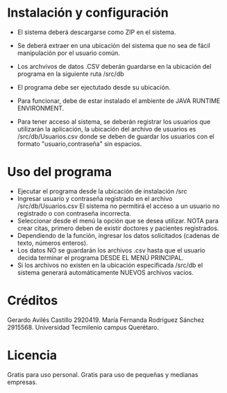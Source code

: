 # Instalación y configuración
- El sistema deberá descargarse como ZIP en el sistema. 
- Se deberá extraer en una ubicación del sistema que no sea de fácil manipulación por el usuario común.
- Los archvivos de datos .CSV deberán guardarse en la ubicación del programa en la siguiente ruta /src/db
- El programa debe ser ejectutado desde su ubicación.
- Para funcionar, debe de estar instalado el ambiente de JAVA RUNTIME ENVIRONMENT.

- Para tener acceso al sistema, se deberán registrar los usuarios que utilizarán la aplicación, la ubicación del archivo de usuarios es /src/db/Usuarios.csv donde se deben de guardar los usuarios con el formato "usuario,contraseña" sin espacios.

# Uso del programa
- Ejecutar el programa desde la ubicación de instalación /src
- Ingresar usuario y contraseña registrado en el archivo /src/db/Usuarios.csv El sistema no permitirá el acceso a un usuario no registrado o con contraseña incorrecta.
- Seleccionar desde el menú la opción que se desea utilizar. NOTA para crear citas, primero deben de existir doctores y pacientes registrados.
- Dependiendo de la función, ingresar los datos solicitados (cadenas de texto, números enteros).
- Los datos NO se guardarán los archivos .csv hasta que el usuario decida terminar el programa DESDE EL MENÚ PRINCIPAL.
- Si los archivos no existen en la ubicación especificada /src/db el sistema generará automáticamente NUEVOS archivos vacíos.

# Créditos
Gerardo Avilés Castillo 2920419.
María Fernanda Rodríguez Sánchez 2915568.
Universidad Tecmilenio campus Querétaro.

# Licencia
Gratis para uso personal.
Gratis para uso de pequeñas y medianas empresas.
